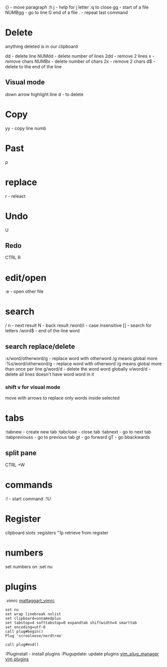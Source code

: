 {} - move paragraph 
:h j - help for j letter :q to close
gg - start of a file
NUMBgg - go to line
G end of a file
. - repeat last command
# Delete 
anything deleted is in our clipboard

dd - delete line
NUMdd - delete number of lines
2dd - remove 2 lines
x - remove chars
NUMBx - delete number of chars
2x - remove 2 chars
d$ - delete to the end of the line

## Visual mode
down arrow highlight line
d - to delete

# Copy
yy - copy line
numb

# Past
p

# replace
r - releact
# Undo 
U
## Redo
CTRL R


# edit/open
:e - open other file

# search

/
n - next result
N - back result
/word/i - case insensitive 
[] - search for letters
/word$ - end of the line word

## search replace/delete
:s/word/otherword/g - replace word with otherword /g means global more 
:%s/word/otherword/g - replace word with otherword /g means global more than once per line
g/word/d - delete the word word globally
v/word/d - delete all lines doesn't have word word in it 

### shift v for visual mode
move with arrows to replace only words inside selected

# tabs
:tabnew - create new tab
:tabclose - close tab
:tabnext - go to next tab
:tabpreviouss - go to previous tab
gt - go forward
gT - go bbackwards

## split pane
CTRL +W

# commands
:! - start command
:%! 
# Register
clipboard slots
:registers 
"1p retrieve from register 

# numbers
set numbers on
:set nu

# plugins
.vimrc 
[mattaggart_vimrc]([https://gist.github.com/mttaggart/b788e618eddca83a9c033572bfdf3c76](https://gist.github.com/mttaggart/b788e618eddca83a9c033572bfdf3c76))
```
set nu 
set wrap linebreak nolist
set clipboard=unnamedplus
set tabstop=4 softtabstop=0 expandtab shiftwidth=4 smarttab
set encoding=utf-8
call plug#begin()
Plug 'scrooloose/nerdtree'

call plug#end()
```
:Pluginstall - install plugins
:Plugupdate: update plugins
[vim_plug_manager]([https://github.com/junegunn/vim-plug](https://github.com/junegunn/vim-plug))
[vim plugins]( [https://vimawesome.com](https://vimawesome.com/))
